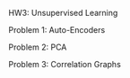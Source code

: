 HW3: Unsupervised Learning

Problem 1: Auto-Encoders

Problem 2: PCA

Problem 3: Correlation Graphs


